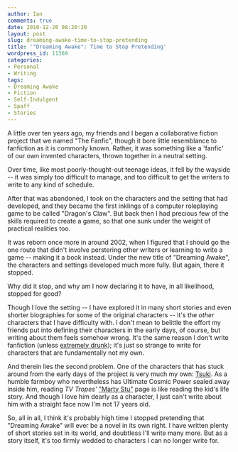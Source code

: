 ```yaml
---
author: Ian
comments: true
date: 2010-12-20 08:20:20
layout: post
slug: dreaming-awake-time-to-stop-pretending
title: '"Dreaming Awake": Time to Stop Pretending'
wordpress_id: 11369
categories:
- Personal
- Writing
tags:
- Dreaming Awake
- Fiction
- Self-Indulgent
- Spaff
- Stories
---
```


A little over ten years ago, my friends and I began a collaborative fiction project that we named "The Fanfic", though it bore little resemblance to fanfiction as it is commonly known.  Rather, it was something like a 'fanfic' of our own invented characters, thrown together in a neutral setting.

Over time, like most poorly-thought-out teenage ideas, it fell by the wayside -- it was simply too difficult to manage, and too difficult to get the writers to write to any kind of schedule.

After that was abandoned, I took on the characters and the setting that had developed, and they became the first inklings of a computer roleplaying game to be called "Dragon's Claw".  But back then I had precious few of the skills required to create a game, so that one sunk under the weight of practical realities too.

It was reborn once more in around 2002, when I figured that I should go the one route that didn't involve perstering other writers or learning to write a game -- making it a book instead.  Under the new title of "Dreaming Awake", the characters and settings developed much more fully.  But again, there it stopped.

Why did it stop, and why am I now declaring it to have, in all likelihood, stopped for good?

Though I love the setting -- I have explored it in many short stories and even shorter biographies for some of the original characters -- it's the _other_ characters that I have difficulty with.  I don't mean to belittle the effort my friends put into defining their characters in the early days, of course, but writing about them feels somehow wrong.  It's the same reason I don't write fanfiction (unless [extremely drunk](http://onlydreaming.net/fiction/short-stories/bottle-pharoahs)); it's just so strange to write for characters that are fundamentally not my own.

And therein lies the second problem.  One of the characters that has stuck around from the early days of the project is very much my own: [Tsuki](http://onlydreaming.net/characters/tsuki).  As a humble farmboy who nevertheless has Ultimate Cosmic Power sealed away inside him, reading _TV Tropes'_ ["Marty Stu"](http://tvtropes.org/pmwiki/pmwiki.php/Main/MartyStu) page is like reading the kid's life story.  And though I love him dearly as a character, I just can't write about him with a straight face now I'm not 17 years old.

So, all in all, I think it's probably high time I stopped pretending that "Dreaming Awake" will ever be a novel in its own right.  I have written plenty of short stories set in its world, and doubtless I'll write many more.  But as a story itself, it's too firmly wedded to characters I can no longer write for.
